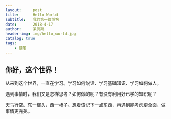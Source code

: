 ```yaml
---
layout:     post
title:      Hello World
subtitle:   我的第一篇博客
date:       2018-4-17
author:     呆贝斯
header-img: img/hello_world.jpg
catalog: true
tags:
    - 随笔
---
```

你好，这个世界！
------------

从来到这个世界，一直在学习。学习如何说话、学习基础知识、学习如何做人。

遇到事情时，我们又是怎样思考？如何做的呢？有没有利用好已学的知识呢？

天马行空。东一榔头，西一棒子。想着该记下一点东西，再遇到能考虑更全面，做事情更完美。